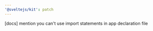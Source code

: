 ```yaml
---
'@sveltejs/kit': patch
---
```


[docs] mention you can't use import statements in app declaration file
